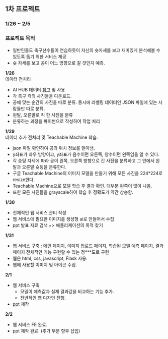 ## 1차 프로젝트
### 1/26 ~ 2/5
### 프로젝트 목적
- 일반인들도 축구선수들이 연습하듯이 자신의 슛자세를 보고 재미있게 분석해볼 수 있도록 돕기 위한 서비스 제공
- 슛 자세를 보고 공이 어느 방향으로 갈 것인지 예측.

**1/26**  
데이터 전처리
- AI HUB 데이터 [참고](https://www.aihub.or.kr/aihubdata/data/view.do?currMenu=115&topMenu=100&aihubDataSe=data&dataSetSn=71406) 및 사용
- 각 축구 킥의 사진들을 다운로드.
- 공에 맞는 순간의 사진을 따로 분류. 동시에 라벨링 데이터인 JSON 파일에 있는 사람들만 따로 분류.
- 왼발, 오른발로 킥 한 사진을 분류
- 분류하는 과정을 파이썬으로 작성하여 작업 처리

**1/29**  
데이터 추가 전처리 및 Teachable Machine 학습.
- json 파일 확인하여 공의 위치 정보를 알아냄.
- y좌표가 좌우 방향이고, y좌표가 음수이면 오른쪽, 양수이면 왼쪽임을 알 수 있다.
- 각 슛팅 자세에 따라 공이 왼쪽, 오른쪽 방향으로 간 사진을 분류하고 그 안에서 왼발과 오른발 슛팅을 분류한다.
- 구글 Teachable Machine의 이미지 모델을 만들기 위해 모든 사진을 224*224로 resize한다.
- Teachable Machine으로 모델 학습 후 결과 확인. 대부분 왼쪽이 많이 나옴.
- 또한 모든 사진들을 grayscale하여 학습 후 정확도가 약간 상승함.

**1/30**
- 전체적인 웹 서비스 콘티 작성
- 웹 서비스에 필요한 이미지를 생성형 ai로 만들어서 수집
- ppt 발표 자료 검색 => 애플리케이션의 목적 찾기

**1/31**
- 웹 서비스 구축 : 메인 페이지, 이미지 업로드 페이지, 학습된 모델 예측 페이지, 결과 페이지 전체적인 기능 구현할 수 있는 정***도로 구현
- 웹은 html, css, javascript, Flask 사용.
- 웹에 사용할 이미지 및 아이콘 수집.

**2/1**
- 웹 서비스 구축
  - 모델이 예측값과 실제 결과값을 비교하는 기능 추가.
  - 전반적인 웹 디자인 진행.
- ppt 제작

**2/2**
- 웹 서비스 FE 완료.
- ppt 제작 완료. (추가 부분 향후 삽입)
